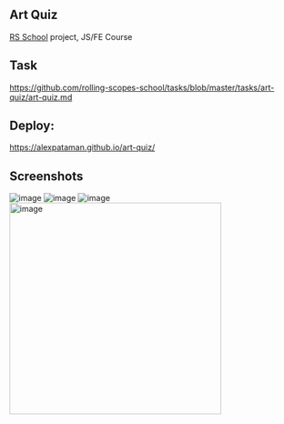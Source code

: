 ## Art Quiz
[RS School](https://rs.school/) project, JS/FE Course

## Task
https://github.com/rolling-scopes-school/tasks/blob/master/tasks/art-quiz/art-quiz.md

## Deploy:  
https://alexpataman.github.io/art-quiz/

## Screenshots
![image](https://user-images.githubusercontent.com/939507/142855790-9810fb97-b3b2-49a4-83c6-9de4066dde3c.png)
![image](https://user-images.githubusercontent.com/939507/142855838-f48c20b0-70a1-4ce7-827f-ce8d49bf2d59.png)
![image](https://user-images.githubusercontent.com/939507/142855963-ced1f824-5c53-4ee4-b4e8-a944fb55eb17.png)
<img width="372" alt="image" src="https://user-images.githubusercontent.com/939507/180468766-c84c47d0-1151-4962-8740-423f9f911c85.png">

